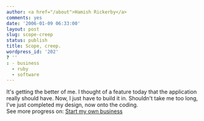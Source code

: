 ```yaml
---
author: <a href="/about">Hamish Rickerby</a>
comments: yes
date: '2006-01-09 06:33:00'
layout: post
slug: scope-creep
status: publish
title: Scope, creep.
wordpress_id: '202'
? ''
: - business
  - ruby
  - software
---
```


<div>
<div>It's getting the better of me.  I thought of a feature today that the application really should have.  Now, I just have to build it in.  Shouldn't take me too long, I've just completed my design, now onto the coding.</div>
<div>See more progress on: <a href="http://www.43things.com/people/progress/rickerbh?on=1827177">Start my own business</a></div>
</div>
